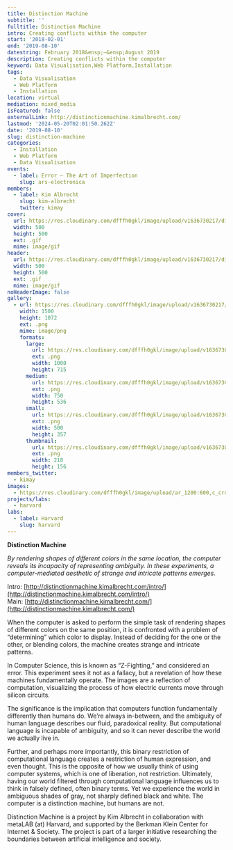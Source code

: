 ```yaml
---
title: Distinction Machine
subtitle: ''
fulltitle: Distinction Machine
intro: Creating conflicts within the computer
start: '2018-02-01'
end: '2019-08-10'
datestring: February 2018&ensp;–&ensp;August 2019
description: Creating conflicts within the computer
keyword: Data Visualisation,Web Platform,Installation
tags:
  - Data Visualisation
  - Web Platform
  - Installation
location: virtual
mediation: mixed_media
isFeatured: false
externalLink: http://distinctionmachine.kimalbrecht.com/
lastmod: '2024-05-20T02:01:50.262Z'
date: '2019-08-10'
slug: distinction-machine
categories:
  - Installation
  - Web Platform
  - Data Visualisation
events:
  - label: Error – The Art of Imperfection
    slug: ars-electronica
members:
  - label: Kim Albrecht
    slug: kim-albrecht
    twitter: kimay
cover:
  url: https://res.cloudinary.com/dfffh0gkl/image/upload/v1636730217/distinctionmachine1_68e71e2308.gif
  width: 500
  height: 500
  ext: .gif
  mime: image/gif
header:
  url: https://res.cloudinary.com/dfffh0gkl/image/upload/v1636730217/distinctionmachine1_68e71e2308.gif
  width: 500
  height: 500
  ext: .gif
  mime: image/gif
noHeaderImage: false
gallery:
  - url: https://res.cloudinary.com/dfffh0gkl/image/upload/v1636730217/distinctionmachine2_ca25edf3fa.png
    width: 1500
    height: 1072
    ext: .png
    mime: image/png
    formats:
      large:
        url: https://res.cloudinary.com/dfffh0gkl/image/upload/v1636730218/large_distinctionmachine2_ca25edf3fa.png
        ext: .png
        width: 1000
        height: 715
      medium:
        url: https://res.cloudinary.com/dfffh0gkl/image/upload/v1636730219/medium_distinctionmachine2_ca25edf3fa.png
        ext: .png
        width: 750
        height: 536
      small:
        url: https://res.cloudinary.com/dfffh0gkl/image/upload/v1636730219/small_distinctionmachine2_ca25edf3fa.png
        ext: .png
        width: 500
        height: 357
      thumbnail:
        url: https://res.cloudinary.com/dfffh0gkl/image/upload/v1636730217/thumbnail_distinctionmachine2_ca25edf3fa.png
        ext: .png
        width: 218
        height: 156
members_twitter:
  - kimay
images:
  - https://res.cloudinary.com/dfffh0gkl/image/upload/ar_1200:600,c_crop/c_limit,h_1200,w_600/v1636730217/distinctionmachine1_68e71e2308.jpg
projects/labs:
  - harvard
labs:
  - label: Harvard
    slug: harvard
---
```

**Distinction Machine**

*By rendering shapes of different colors in the same location, the computer reveals its incapacity of representing ambiguity. In these experiments, a computer-mediated aesthetic of strange and intricate patterns emerges.*

Intro: [http://distinctionmachine.kimalbrecht.com/intro/](http://distinctionmachine.kimalbrecht.com/intro/) <br />
Main: [http://distinctionmachine.kimalbrecht.com/](http://distinctionmachine.kimalbrecht.com/)

When the computer is asked to perform the simple task of rendering shapes of different colors on the same position, it is confronted with a problem of “determining” which color to display. Instead of deciding for the one or the other, or blending colors, the machine creates strange and intricate patterns.

In Computer Science, this is known as “Z-Fighting,” and considered an error. This experiment sees it not as a fallacy, but a revelation of how these machines fundamentally operate. The images are a reflection of computation, visualizing the process of how electric currents move through silicon circuits.

The significance is the implication that computers function fundamentally differently than humans do. We’re always in-between, and the ambiguity of human language describes our fluid, paradoxical reality. But computational language is incapable of ambiguity, and so it can never describe the world we actually live in.

Further, and perhaps more importantly, this binary restriction of computational language creates a restriction of human expression, and even thought. This is the opposite of how we usually think of using computer systems, which is one of liberation, not restriction. Ultimately, having our world filtered through computational language influences us to think in falsely defined, often binary terms. Yet we experience the world in ambiguous shades of gray, not sharply defined black and white. The computer is a distinction machine, but humans are not.


Distinction Machine is a project by Kim Albrecht in collaboration with metaLAB (at) Harvard, and supported by the Berkman Klein Center for Internet & Society. The project is part of a larger initiative researching the boundaries between artificial intelligence and society.
